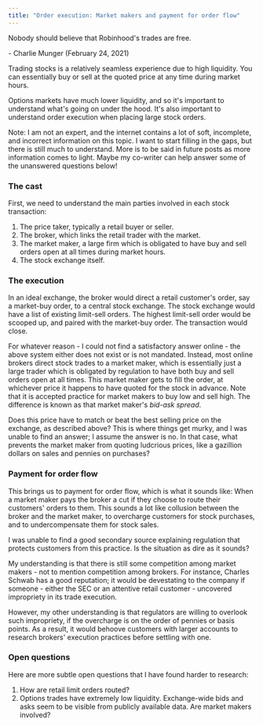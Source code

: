 ```yaml
---
title: "Order execution: Market makers and payment for order flow"
---
```


<div class="media">
  <p>Nobody should believe that Robinhood's trades are free.</p>
  
  <p>- Charlie Munger (February 24, 2021)</p>
</div>

Trading stocks is a relatively seamless experience due to high liquidity. You can essentially buy or sell at the quoted price at any time during market hours. 

Options markets have much lower liquidity, and so it's important to understand what's going on under the hood. It's also important to understand order execution when placing large stock orders.

Note: I am not an expert, and the internet contains a lot of soft, incomplete, and incorrect information on this topic. I want to start filling in the gaps, but there is still much to understand. More is to be said in future posts as more information comes to light. Maybe my co-writer can help answer some of the unanswered questions below!

### The cast

First, we need to understand the main parties involved in each stock transaction:

1. The price taker, typically a retail buyer or seller.
2. The broker, which links the retail trader with the market.
4. The market maker, a large firm which is obligated to have buy and sell orders open at all times during market hours.
5. The stock exchange itself.

### The execution

In an ideal exchange, the broker would direct a retail customer's order, say a market-buy order, to a central stock exchange. The stock exchange would have a list of existing limit-sell orders. The highest limit-sell order would be scooped up, and paired with the market-buy order. The transaction would close.

For whatever reason - I could not find a satisfactory answer online - the above system either does not exist or is not mandated. Instead, most online brokers direct stock trades to a market maker, which is essentially just a large trader which is obligated by regulation to have both buy and sell orders open at all times. This market maker gets to fill the order, at whichever price it happens to have quoted for the stock in advance. Note that it is accepted practice for market makers to buy low and sell high. The difference is known as that market maker's _bid-ask spread_.

Does this price have to match or beat the best selling price on the exchange, as described above? This is where things get murky, and I was unable to find an answer; I assume the answer is no. In that case, what prevents the market maker from quoting ludcrious prices, like a gazillion dollars on sales and pennies on purchases?

### Payment for order flow

This brings us to payment for order flow, which is what it sounds like: When a market maker pays the broker a cut if they choose to route their customers' orders to them. This sounds a lot like collusion between the broker and the market maker, to overcharge customers for stock purchases, and to undercompensate them for stock sales. 

I was unable to find a good secondary source explaining regulation that protects customers from this practice. Is the situation as dire as it sounds?

My understanding is that there is still some competition among market makers - not to mention competition among brokers. For instance, Charles Schwab has a good reputation; it would be devestating to the company if someone - either the SEC or an attentive retail customer - uncovered impropriety in its trade execution.

However, my other understanding is that regulators are willing to overlook such impropriety, if the overcharge is on the order of pennies or basis points. As a result, it would behoove customers with larger accounts to research brokers' execution practices before settling with one.

### Open questions

Here are more subtle open questions that I have found harder to research:

1. How are retail limit orders routed?
2. Options trades have extremely low liquidity. Exchange-wide bids and asks seem to be visible from publicly available data. Are market makers involved?

